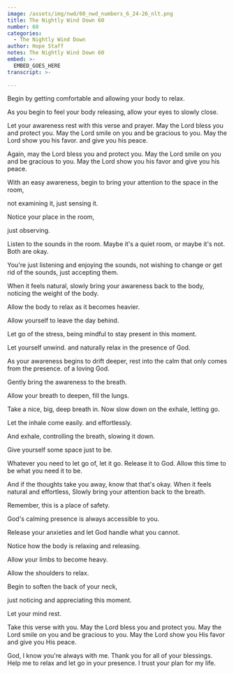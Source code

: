 ```yaml
---
image: /assets/img/nwd/60_nwd_numbers_6_24-26_nlt.png
title: The Nightly Wind Down 60
number: 60
categories:
  - The Nightly Wind Down
author: Hope Staff
notes: The Nightly Wind Down 60
embed: >-
  EMBED_GOES_HERE
transcript: >-
  
---
```

Begin by getting comfortable and allowing your body to relax.

As you begin to feel your body releasing, allow your eyes to slowly close.

Let your awareness rest with this verse and prayer. May the Lord bless you and protect you. May the Lord smile on you and be gracious to you. May the Lord show you his favor. and give you his peace.

Again, may the Lord bless you and protect you. May the Lord smile on you and be gracious to you. May the Lord show you his favor and give you his peace.

With an easy awareness, begin to bring your attention to the space in the room,

not examining it, just sensing it.

Notice your place in the room,

just observing.

Listen to the sounds in the room. Maybe it's a quiet room, or maybe it's not. Both are okay.

You're just listening and enjoying the sounds, not wishing to change or get rid of the sounds, just accepting them.

When it feels natural, slowly bring your awareness back to the body, noticing the weight of the body.

Allow the body to relax as it becomes heavier.

Allow yourself to leave the day behind.

Let go of the stress, being mindful to stay present in this moment.

Let yourself unwind. and naturally relax in the presence of God.

As your awareness begins to drift deeper, rest into the calm that only comes from the presence. of a loving God.

Gently bring the awareness to the breath.

Allow your breath to deepen, fill the lungs.

Take a nice, big, deep breath in. Now slow down on the exhale, letting go.

Let the inhale come easily. and effortlessly.

And exhale, controlling the breath, slowing it down.

Give yourself some space just to be.

Whatever you need to let go of, let it go. Release it to God. Allow this time to be what you need it to be.

And if the thoughts take you away, know that that's okay. When it feels natural and effortless, Slowly bring your attention back to the breath.

Remember, this is a place of safety.

God's calming presence is always accessible to you.

Release your anxieties and let God handle what you cannot.

Notice how the body is relaxing and releasing.

Allow your limbs to become heavy.

Allow the shoulders to relax.

Begin to soften the back of your neck,

just noticing and appreciating this moment.

Let your mind rest.

Take this verse with you. May the Lord bless you and protect you. May the Lord smile on you and be gracious to you. May the Lord show you His favor and give you His peace.

God, I know you're always with me. Thank you for all of your blessings. Help me to relax and let go in your presence. I trust your plan for my life.

